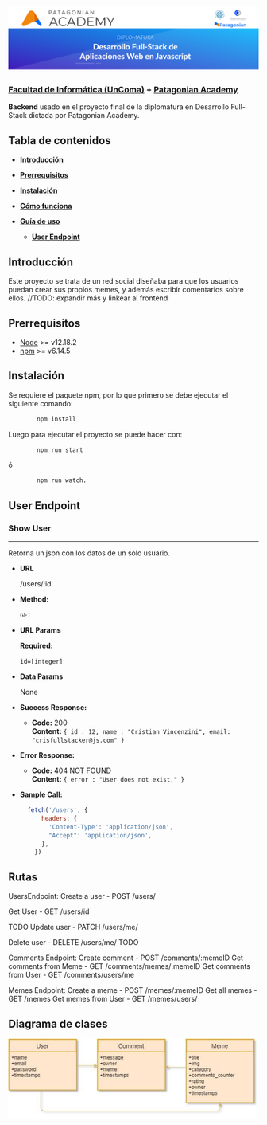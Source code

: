 <h1 align="center">
  <img src="docs/images/patagonian-banner.jpg" alt="Patagonian Banner" />
</h1>


### [Facultad de Informática (UnComa)](http://faiweb.uncoma.edu.ar/) + [Patagonian Academy](https://patagonian.it/academy)


**Backend** usado en el proyecto final de la diplomatura en Desarrollo Full-Stack dictada por Patagonian Academy.


## Tabla de contenidos
- [**Introducción**](#introducción)

- [**Prerrequisitos**](#prerrequisitos)

- [**Instalación**](#instalación)

- [**Cómo funciona**](#cómo-funciona)

- [**Guía de uso**](#guía-de-uso)

  - [**User Endpoint**](#user-endpoint)




## Introducción
Este proyecto se trata de un red social diseñaba para que los usuarios puedan crear sus propios memes, y además escribir comentarios sobre ellos. //TODO: expandir más y linkear al frontend

## Prerrequisitos
- [Node](https://github.com/nodejs/node) >= v12.18.2
- [npm](https://github.com/npm/cli) >= v6.14.5

## Instalación 
Se requiere el paquete npm, por lo que primero se debe ejecutar el siguiente comando:
```bash
        npm install
```
Luego para ejecutar el proyecto se puede hacer con:

```bash
        npm run start 
```
ó

```bash
        npm run watch.
```


## User Endpoint

### Show User
----
Retorna un json con los datos de un solo usuario.
* **URL**

  /users/:id

* **Method:**

  `GET`
  
*  **URL Params**

   **Required:**
 
   `id=[integer]`

* **Data Params**

  None

* **Success Response:**

  * **Code:** 200 <br />
    **Content:** `{ id : 12, name : "Cristian Vincenzini", email: "crisfullstacker@js.com" }`
 
* **Error Response:**

  * **Code:** 404 NOT FOUND <br />
    **Content:** `{ error : "User does not exist." }`

* **Sample Call:**

  ```javascript
    fetch('/users', {
        headers: {
          'Content-Type': 'application/json',
          "Accept": 'application/json',
        },
      })
  ```
  


## Rutas

UsersEndpoint:
Create a user  -  POST        /users/

Get User       -  GET         /users/id

TODO
Update user    -  PATCH    /users/me/

Delete user     -  DELETE    /users/me/
TODO


Comments Endpoint:
Create comment                      -  POST    /comments/:memeID
Get comments from Meme   -  GET      /comments/memes/:memeID
Get comments from User      -   GET     /comments/users/me




Memes Endpoint:
Create a meme               -    POST /memes/:memeID
Get all memes                 - GET  /memes
Get memes from User   - GET /memes/users/



## Diagrama de clases

![alt text](https://github.com/MarcosDanielTorres/DiplomaturaJS-Backend/blob/master/docs/images/model-architecture.jpg)
